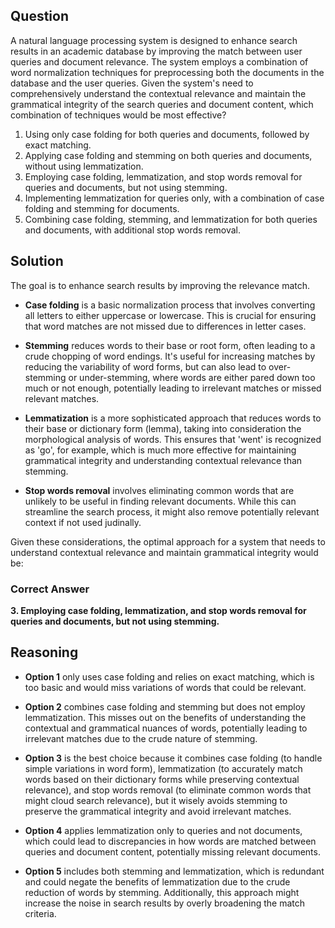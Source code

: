 ## Question
A natural language processing system is designed to enhance search results in an academic database by improving the match between user queries and document relevance. The system employs a combination of word normalization techniques for preprocessing both the documents in the database and the user queries. Given the system's need to comprehensively understand the contextual relevance and maintain the grammatical integrity of the search queries and document content, which combination of techniques would be most effective?

1. Using only case folding for both queries and documents, followed by exact matching.
2. Applying case folding and stemming on both queries and documents, without using lemmatization.
3. Employing case folding, lemmatization, and stop words removal for queries and documents, but not using stemming.
4. Implementing lemmatization for queries only, with a combination of case folding and stemming for documents.
5. Combining case folding, stemming, and lemmatization for both queries and documents, with additional stop words removal.

## Solution

The goal is to enhance search results by improving the relevance match. 

- **Case folding** is a basic normalization process that involves converting all letters to either uppercase or lowercase. This is crucial for ensuring that word matches are not missed due to differences in letter cases.

- **Stemming** reduces words to their base or root form, often leading to a crude chopping of word endings. It's useful for increasing matches by reducing the variability of word forms, but can also lead to over-stemming or under-stemming, where words are either pared down too much or not enough, potentially leading to irrelevant matches or missed relevant matches.

- **Lemmatization** is a more sophisticated approach that reduces words to their base or dictionary form (lemma), taking into consideration the morphological analysis of words. This ensures that 'went' is recognized as 'go', for example, which is much more effective for maintaining grammatical integrity and understanding contextual relevance than stemming.

- **Stop words removal** involves eliminating common words that are unlikely to be useful in finding relevant documents. While this can streamline the search process, it might also remove potentially relevant context if not used judinally.

Given these considerations, the optimal approach for a system that needs to understand contextual relevance and maintain grammatical integrity would be:

### Correct Answer
**3. Employing case folding, lemmatization, and stop words removal for queries and documents, but not using stemming.**

## Reasoning

- **Option 1** only uses case folding and relies on exact matching, which is too basic and would miss variations of words that could be relevant.

- **Option 2** combines case folding and stemming but does not employ lemmatization. This misses out on the benefits of understanding the contextual and grammatical nuances of words, potentially leading to irrelevant matches due to the crude nature of stemming.

- **Option 3** is the best choice because it combines case folding (to handle simple variations in word form), lemmatization (to accurately match words based on their dictionary forms while preserving contextual relevance), and stop words removal (to eliminate common words that might cloud search relevance), but it wisely avoids stemming to preserve the grammatical integrity and avoid irrelevant matches.

- **Option 4** applies lemmatization only to queries and not documents, which could lead to discrepancies in how words are matched between queries and document content, potentially missing relevant documents.

- **Option 5** includes both stemming and lemmatization, which is redundant and could negate the benefits of lemmatization due to the crude reduction of words by stemming. Additionally, this approach might increase the noise in search results by overly broadening the match criteria.